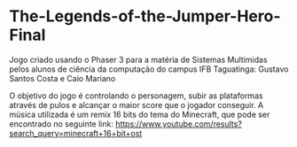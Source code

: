 # The-Legends-of-the-Jumper-Hero-Final
Jogo criado usando o Phaser 3 para a matéria de Sistemas Multimidas pelos alunos de ciência da computação do campus IFB Taguatinga: Gustavo Santos Costa e Caio Mariano

O objetivo do jogo é controlando o personagem, subir as plataformas através de pulos e alcançar o maior score que o jogador conseguir. A música utilizada é um remix 16 bits do tema
do Minecraft, que pode ser encontrado no seguinte link: https://www.youtube.com/results?search_query=minecraft+16+bit+ost


